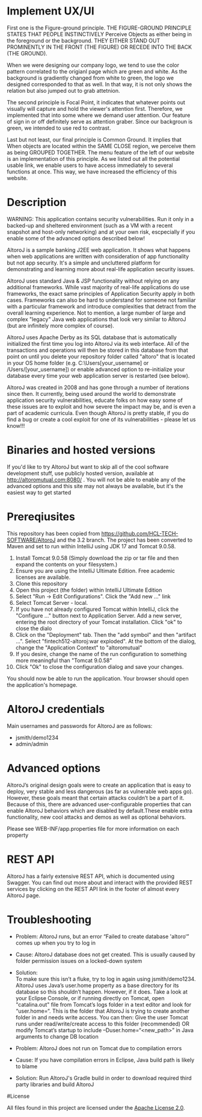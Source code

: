 # Implement UX/UI
First one is the Figure-ground principle. THE FIGURE-GROUND PRINCIPLE STATES THAT PEOPLE INSTINCTIVELY Perceive Objects as either being in the foreground or the background. THEY EITHER STAND OUT PROMINENTLY IN THE FRONT (THE FIGURE) OR RECEDE INTO THE BACK (THE GROUND).

When we were designing our company logo, we tend to use the color pattern correlated to the origianl page which are green and white.  As the background is gradiently changed from white to green, the logo we designed corresponded to that as well. In that way, it is not only shows the relation but also jumped out to grab attetnion.

The second principle is Focal Point, it indicates that whatever points out visually will capture and hold the viewer's attention first. Therefore, we implemented that into some where we demand user attention. Our feature of sign in or off definitely serve as attention graber. Since our backgroun is green, we intended to use red to contrast.

Last but not least, our final principle is Common Ground. It implies that When objects are located within the SAME CLOSE region, we perceive them as being GROUPED TOGETHER. The menu feature of the left of our website is an implementation of this principle. As we listed out all the potential usable link, we enable users to have access immediately to several functions at once. This way, we have increased the efficiency of this website.








# Description
WARNING: This application contains security vulnerabilities. Run it only in a backed-up and sheltered environment (such as a VM with a recent snapshot and host-only networking) and at your own risk, escpecially if you enable some of the advanced options described below!

AltoroJ is a sample banking J2EE web application. It shows what happens when web applications are written with consideration of app functionality but not app security. It's a simple and uncluttered platform for demonstrating and learning more about real-life application security issues.

AltoroJ uses standard Java & JSP functionality without relying on any additional frameworks. While vast majority of real-life applications do use frameworks, the exact same principles of Application Security apply in both cases. Frameworks can also be hard to understand for someone not familiar with a particular framework and introduce complexities that detract from the overall learning experience. Not to mention, a large number of large and complex "legacy" Java web applications that look very similar to AltoroJ (but are infinitely more complex of course).

AltoroJ uses Apache Derby as its SQL database that is automatically initialized the first time you log into AltoroJ via its web interface. All of the transactions and operations will then be stored in this database from that point on until you delete your repository folder called "altoro" that is located in your OS home folder (e.g. C:\Users\[your_username] or /Users/[your_username]) or enable advanced option to re-initialize your database every time your web application server is restarted (see below).

AltoroJ was created in 2008 and has gone through a number of iterations since then. It currently, being used around the world to demonstrate application security vulnerabilities, educate folks on how easy some of these issues are to exploit and how severe the impact may be, and is even a part of academic curricula. Even though AltoroJ is pretty stable, if you do find a bug or create a cool exploit for one of its vulnerabilities - please let us know!!!

# Binaries and hosted versions
If you'd like to try AltoroJ but want to skip all of the cool software development stuff, use publicly hosted version, available at http://altoromutual.com:8080/ . You will not be able to enable any of the advanced options and this site may not always be available, but it's the easiest way to get started


# Prereqiusites
This repository has been copied from https://github.com/HCL-TECH-SOFTWARE/AltoroJ and the 3.2 branch.  The project has been converted to Maven and set to run within IntelliJ using JDK 17 and Tomcat 9.0.58.

1. Install Tomcat 9.0.58  (Simply download the zip or tar file and then expand the contents on your filesystem.)
2. Ensure you are using the IntelliJ Ultimate Edition.  Free academic licenses are available.
3. Clone this repository
4. Open this project (the folder) within IntelliJ Ultimate Edition
5. Select "Run -> Edit Configurations".  Click the "Add new ..." link
6. Select Tomcat Server - local.
7. If you have not already configured Tomcat within IntelliJ, click the "Configure ..." button next to Application Server.  Add a new server, entering the root directory of your Tomcat installation.  Click "ok" to close the dialo
8. Click on the "Deployment" tab.  Then the "add symbol" and then "artifact ...".  Select "fintech512-altoroj:war exploded". At the bottom of the dialog, change the "Application Context" to "altoromutual"
9. If you desire, change the name of the run configuration to something more meaningful than "Tomcat 9.0.58"
10.  Click "Ok" to close the configuration dialog and save your changes.

You should now be able to run the application.  Your browser should open the application's homepage.

# AltoroJ credentials
Main usernames and passwords for AltoroJ are as follows:
- jsmith/demo1234
- admin/admin


# Advanced options
AltoroJ’s original design goals were to create an application that is easy to deploy, very stable and less dangerous (as far as vulnerable web apps go). However, these goals meant that certain attacks couldn’t be a part of it. Because of this, there are advanced user-configurable properties that can enable AltoroJ behaviors which are disabled by default.These enable extra functionality, new cool attacks and demos as well as optional behaviors.

Please see WEB-INF/app.properties file for more information on each property


# REST API

AltoroJ has a fairly extensive REST API, which is documented using Swagger. You can find out more about and interact with the provided REST services by clicking on the REST API link in the footer of almost every AltoroJ page.


# Troubleshooting

- Problem: AltoroJ runs, but an error “Failed to create database 'altoro‘” comes up when you try to log in
- Cause: AltoroJ database does not get created. This is usually caused by folder permission issues on a locked-down system
- Solution: 	
To make sure this isn’t a fluke, try to log in again using jsmith/demo1234.
AltoroJ uses Java’s user.home property as a base directory for its database so this shouldn’t happen. However, if it does. Take a look at your Eclipse Console, or if running directly on Tomcat, open "catalina.out" file from Tomcat’s logs folder in a text editor and look for “user.home=“. This is the folder that AltoroJ is trying to create another folder in and needs write access. You can then:
Give the user Tomcat runs under read/write/create access to this folder (recommended)
OR modify Tomcat’s startup to include –Duser.home=“<new_path>” in Java arguments to change DB location

- Problem: AltoroJ does not run on Tomcat due to compilation errors
- Cause: If you have compilation errors in Eclipse, Java build path is likely to blame
- Solution: Run AltoroJ's Gradle build in order to download required third party libraries and build AltoroJ


#License

All files found in this project are licensed under the [Apache License 2.0](https://github.com/AppSecDev/AltoroJ/blob/master/LICENSE).
